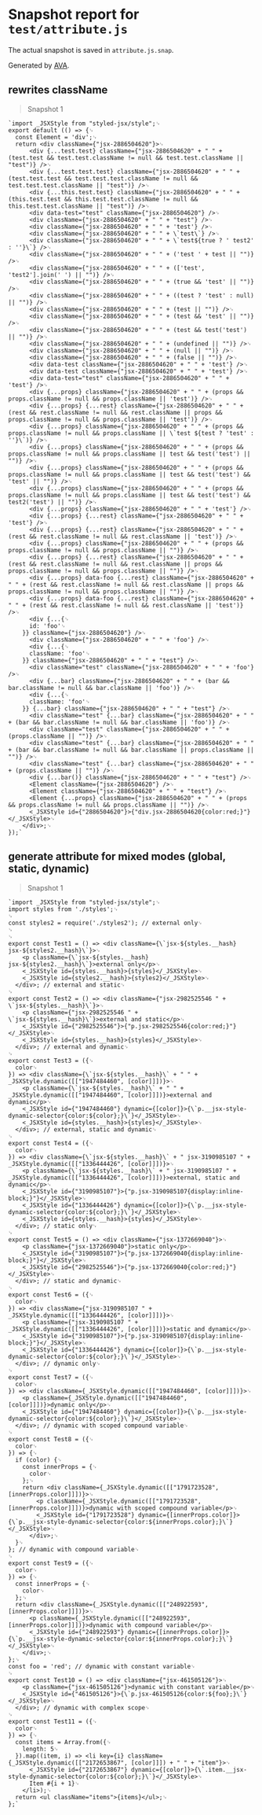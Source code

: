 # Snapshot report for `test/attribute.js`

The actual snapshot is saved in `attribute.js.snap`.

Generated by [AVA](https://avajs.dev).

## rewrites className

> Snapshot 1

    `import _JSXStyle from "styled-jsx/style";␊
    export default (() => {␊
      const Element = 'div';␊
      return <div className={"jsx-2886504620"}>␊
          <div {...test.test} className={"jsx-2886504620" + " " + (test.test && test.test.className != null && test.test.className || "test")} />␊
          <div {...test.test.test} className={"jsx-2886504620" + " " + (test.test.test && test.test.test.className != null && test.test.test.className || "test")} />␊
          <div {...this.test.test} className={"jsx-2886504620" + " " + (this.test.test && this.test.test.className != null && this.test.test.className || "test")} />␊
          <div data-test="test" className={"jsx-2886504620"} />␊
          <div className={"jsx-2886504620" + " " + "test"} />␊
          <div className={"jsx-2886504620" + " " + 'test'} />␊
          <div className={"jsx-2886504620" + " " + \`test\`} />␊
          <div className={"jsx-2886504620" + " " + \`test${true ? ' test2' : ''}\`} />␊
          <div className={"jsx-2886504620" + " " + ('test ' + test || "")} />␊
          <div className={"jsx-2886504620" + " " + (['test', 'test2'].join(' ') || "")} />␊
          <div className={"jsx-2886504620" + " " + (true && 'test' || "")} />␊
          <div className={"jsx-2886504620" + " " + ((test ? 'test' : null) || "")} />␊
          <div className={"jsx-2886504620" + " " + (test || "")} />␊
          <div className={"jsx-2886504620" + " " + (test && 'test' || "")} />␊
          <div className={"jsx-2886504620" + " " + (test && test('test') || "")} />␊
          <div className={"jsx-2886504620" + " " + (undefined || "")} />␊
          <div className={"jsx-2886504620" + " " + (null || "")} />␊
          <div className={"jsx-2886504620" + " " + (false || "")} />␊
          <div data-test className={"jsx-2886504620" + " " + 'test'} />␊
          <div data-test className={"jsx-2886504620" + " " + 'test'} />␊
          <div data-test="test" className={"jsx-2886504620" + " " + 'test'} />␊
          <div {...props} className={"jsx-2886504620" + " " + (props && props.className != null && props.className || 'test')} />␊
          <div {...props} {...rest} className={"jsx-2886504620" + " " + (rest && rest.className != null && rest.className || props && props.className != null && props.className || 'test')} />␊
          <div {...props} className={"jsx-2886504620" + " " + (props && props.className != null && props.className || \`test ${test ? 'test' : ''}\`)} />␊
          <div {...props} className={"jsx-2886504620" + " " + (props && props.className != null && props.className || test && test('test') || "")} />␊
          <div {...props} className={"jsx-2886504620" + " " + (props && props.className != null && props.className || test && test('test') && 'test' || "")} />␊
          <div {...props} className={"jsx-2886504620" + " " + (props && props.className != null && props.className || test && test('test') && test2('test') || "")} />␊
          <div {...props} className={"jsx-2886504620" + " " + 'test'} />␊
          <div {...props} {...rest} className={"jsx-2886504620" + " " + 'test'} />␊
          <div {...props} {...rest} className={"jsx-2886504620" + " " + (rest && rest.className != null && rest.className || 'test')} />␊
          <div {...props} className={"jsx-2886504620" + " " + (props && props.className != null && props.className || "")} />␊
          <div {...props} {...rest} className={"jsx-2886504620" + " " + (rest && rest.className != null && rest.className || props && props.className != null && props.className || "")} />␊
          <div {...props} data-foo {...rest} className={"jsx-2886504620" + " " + (rest && rest.className != null && rest.className || props && props.className != null && props.className || "")} />␊
          <div {...props} data-foo {...rest} className={"jsx-2886504620" + " " + (rest && rest.className != null && rest.className || 'test')} />␊
          <div {...{␊
          id: 'foo'␊
        }} className={"jsx-2886504620"} />␊
          <div className={"jsx-2886504620" + " " + 'foo'} />␊
          <div {...{␊
          className: 'foo'␊
        }} className={"jsx-2886504620" + " " + "test"} />␊
          <div className="test" className={"jsx-2886504620" + " " + 'foo'} />␊
          <div {...bar} className={"jsx-2886504620" + " " + (bar && bar.className != null && bar.className || 'foo')} />␊
          <div {...{␊
          className: 'foo'␊
        }} {...bar} className={"jsx-2886504620" + " " + "test"} />␊
          <div className="test" {...bar} className={"jsx-2886504620" + " " + (bar && bar.className != null && bar.className || 'foo')} />␊
          <div className="test" className={"jsx-2886504620" + " " + (props.className || "")} />␊
          <div className="test" {...bar} className={"jsx-2886504620" + " " + (bar && bar.className != null && bar.className || props.className || "")} />␊
          <div className="test" {...bar} className={"jsx-2886504620" + " " + (props.className || "")} />␊
          <div {...bar()} className={"jsx-2886504620" + " " + "test"} />␊
          <Element className={"jsx-2886504620"} />␊
          <Element className={"jsx-2886504620" + " " + "test"} />␊
          <Element {...props} className={"jsx-2886504620" + " " + (props && props.className != null && props.className || "")} />␊
          <_JSXStyle id={"2886504620"}>{"div.jsx-2886504620{color:red;}"}</_JSXStyle>␊
        </div>;␊
    });`

## generate attribute for mixed modes (global, static, dynamic)

> Snapshot 1

    `import _JSXStyle from "styled-jsx/style";␊
    import styles from './styles';␊
    ␊
    const styles2 = require('./styles2'); // external only␊
    ␊
    ␊
    export const Test1 = () => <div className={\`jsx-${styles.__hash} jsx-${styles2.__hash}\`}>␊
        <p className={\`jsx-${styles.__hash} jsx-${styles2.__hash}\`}>external only</p>␊
        <_JSXStyle id={styles.__hash}>{styles}</_JSXStyle>␊
        <_JSXStyle id={styles2.__hash}>{styles2}</_JSXStyle>␊
      </div>; // external and static␊
    ␊
    export const Test2 = () => <div className={"jsx-2982525546 " + \`jsx-${styles.__hash}\`}>␊
        <p className={"jsx-2982525546 " + \`jsx-${styles.__hash}\`}>external and static</p>␊
        <_JSXStyle id={"2982525546"}>{"p.jsx-2982525546{color:red;}"}</_JSXStyle>␊
        <_JSXStyle id={styles.__hash}>{styles}</_JSXStyle>␊
      </div>; // external and dynamic␊
    ␊
    export const Test3 = ({␊
      color␊
    }) => <div className={\`jsx-${styles.__hash}\` + " " + _JSXStyle.dynamic([["1947484460", [color]]])}>␊
        <p className={\`jsx-${styles.__hash}\` + " " + _JSXStyle.dynamic([["1947484460", [color]]])}>external and dynamic</p>␊
        <_JSXStyle id={"1947484460"} dynamic={[color]}>{\`p.__jsx-style-dynamic-selector{color:${color};}\`}</_JSXStyle>␊
        <_JSXStyle id={styles.__hash}>{styles}</_JSXStyle>␊
      </div>; // external, static and dynamic␊
    ␊
    export const Test4 = ({␊
      color␊
    }) => <div className={\`jsx-${styles.__hash}\` + " jsx-3190985107 " + _JSXStyle.dynamic([["1336444426", [color]]])}>␊
        <p className={\`jsx-${styles.__hash}\` + " jsx-3190985107 " + _JSXStyle.dynamic([["1336444426", [color]]])}>external, static and dynamic</p>␊
        <_JSXStyle id={"3190985107"}>{"p.jsx-3190985107{display:inline-block;}"}</_JSXStyle>␊
        <_JSXStyle id={"1336444426"} dynamic={[color]}>{\`p.__jsx-style-dynamic-selector{color:${color};}\`}</_JSXStyle>␊
        <_JSXStyle id={styles.__hash}>{styles}</_JSXStyle>␊
      </div>; // static only␊
    ␊
    export const Test5 = () => <div className={"jsx-1372669040"}>␊
        <p className={"jsx-1372669040"}>static only</p>␊
        <_JSXStyle id={"3190985107"}>{"p.jsx-1372669040{display:inline-block;}"}</_JSXStyle>␊
        <_JSXStyle id={"2982525546"}>{"p.jsx-1372669040{color:red;}"}</_JSXStyle>␊
      </div>; // static and dynamic␊
    ␊
    export const Test6 = ({␊
      color␊
    }) => <div className={"jsx-3190985107 " + _JSXStyle.dynamic([["1336444426", [color]]])}>␊
        <p className={"jsx-3190985107 " + _JSXStyle.dynamic([["1336444426", [color]]])}>static and dynamic</p>␊
        <_JSXStyle id={"3190985107"}>{"p.jsx-3190985107{display:inline-block;}"}</_JSXStyle>␊
        <_JSXStyle id={"1336444426"} dynamic={[color]}>{\`p.__jsx-style-dynamic-selector{color:${color};}\`}</_JSXStyle>␊
      </div>; // dynamic only␊
    ␊
    export const Test7 = ({␊
      color␊
    }) => <div className={_JSXStyle.dynamic([["1947484460", [color]]])}>␊
        <p className={_JSXStyle.dynamic([["1947484460", [color]]])}>dynamic only</p>␊
        <_JSXStyle id={"1947484460"} dynamic={[color]}>{\`p.__jsx-style-dynamic-selector{color:${color};}\`}</_JSXStyle>␊
      </div>; // dynamic with scoped compound variable␊
    ␊
    export const Test8 = ({␊
      color␊
    }) => {␊
      if (color) {␊
        const innerProps = {␊
          color␊
        };␊
        return <div className={_JSXStyle.dynamic([["1791723528", [innerProps.color]]])}>␊
            <p className={_JSXStyle.dynamic([["1791723528", [innerProps.color]]])}>dynamic with scoped compound variable</p>␊
            <_JSXStyle id={"1791723528"} dynamic={[innerProps.color]}>{\`p.__jsx-style-dynamic-selector{color:${innerProps.color};}\`}</_JSXStyle>␊
          </div>;␊
      }␊
    }; // dynamic with compound variable␊
    ␊
    export const Test9 = ({␊
      color␊
    }) => {␊
      const innerProps = {␊
        color␊
      };␊
      return <div className={_JSXStyle.dynamic([["248922593", [innerProps.color]]])}>␊
          <p className={_JSXStyle.dynamic([["248922593", [innerProps.color]]])}>dynamic with compound variable</p>␊
          <_JSXStyle id={"248922593"} dynamic={[innerProps.color]}>{\`p.__jsx-style-dynamic-selector{color:${innerProps.color};}\`}</_JSXStyle>␊
        </div>;␊
    };␊
    const foo = 'red'; // dynamic with constant variable␊
    ␊
    export const Test10 = () => <div className={"jsx-461505126"}>␊
        <p className={"jsx-461505126"}>dynamic with constant variable</p>␊
        <_JSXStyle id={"461505126"}>{\`p.jsx-461505126{color:${foo};}\`}</_JSXStyle>␊
      </div>; // dynamic with complex scope␊
    ␊
    export const Test11 = ({␊
      color␊
    }) => {␊
      const items = Array.from({␊
        length: 5␊
      }).map((item, i) => <li key={i} className={_JSXStyle.dynamic([["2172653867", [color]]]) + " " + "item"}>␊
          <_JSXStyle id={"2172653867"} dynamic={[color]}>{\`.item.__jsx-style-dynamic-selector{color:${color};}\`}</_JSXStyle>␊
          Item #{i + 1}␊
        </li>);␊
      return <ul className="items">{items}</ul>;␊
    };`

